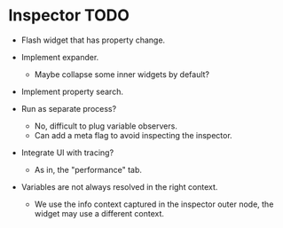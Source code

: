 # Inspector TODO

* Flash widget that has property change.

* Implement expander.
    - Maybe collapse some inner widgets by default?

* Implement property search.

* Run as separate process?
    - No, difficult to plug variable observers.
    - Can add a meta flag to avoid inspecting the inspector.

* Integrate UI with tracing?
    - As in, the "performance" tab.

* Variables are not always resolved in the right context.
    - We use the info context captured in the inspector outer node, the widget may use a different context.